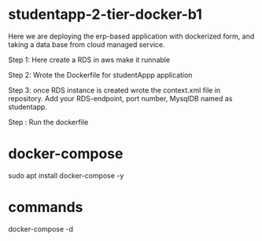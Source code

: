 # studentapp-2-tier-docker-b1
Here we are deploying the erp-based application with dockerized form, and taking a data base from cloud managed service.

Step 1: Here create a RDS in aws make it runnable

Step 2: Wrote the Dockerfile for studentAppp application

Step 3: once RDS instance is created wrote the context.xml file in repository. Add your RDS-endpoint, port number, MysqlDB named as studentapp.

Step : Run the dockerfile
# docker-compose 
sudo apt install docker-compose -y
# commands 
docker-compose -d  